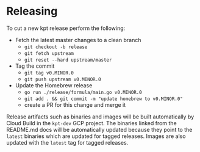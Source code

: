 # Releasing

To cut a new kpt release perform the following:

- Fetch the latest master changes to a clean branch
  - `git checkout -b release`
  - `git fetch upstream`
  - `git reset --hard upstream/master`
- Tag the commit
  - `git tag v0.MINOR.0`
  - `git push upstream v0.MINOR.0`
- Update the Homebrew release
  - `go run ./release/formula/main.go v0.MINOR.0`
  - `git add . && git commit -m "update homebrew to v0.MINOR.0"`
  - create a PR for this change and merge it

Release artifacts such as binaries and images will be built automatically by Cloud Build in the
`kpt-dev` GCP project.  The binaries linked from the README.md docs will be automatically updated
because they point to the `latest` binaries which are updated for tagged releases.  Images are
also updated with the `latest` tag for tagged releases.
